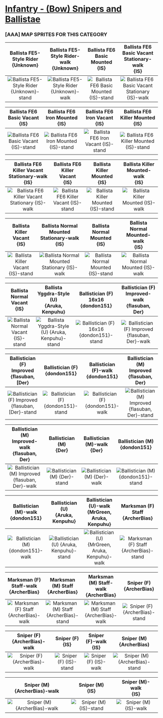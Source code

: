 # [Infantry - (Bow) Snipers and Ballistae](../)

### [AAA] MAP SPRITES FOR THIS CATEGORY


|Ballista FE5-Style Rider <br> {Unknown}|Ballista FE5-Style Rider-walk <br> {Unknown}|Ballista FE6 Basic Mounted <br> {IS}|Ballista FE6 Basic Vacant Stationary-walk <br> {IS}|
| :---: | :---: | :---: | :---: |
|<img alt="Ballista FE5-Style Rider {Unknown}-stand" src="Ballista FE5-Style Rider {Unknown}-stand.png" />|<img alt="Ballista FE5-Style Rider {Unknown}-walk" src="Ballista FE5-Style Rider {Unknown}-walk.png" />|<img alt="Ballista FE6 Basic Mounted {IS}-stand" src="Ballista FE6 Basic Mounted {IS}-stand.png" />|<img alt="Ballista FE6 Basic Vacant Stationary {IS}-walk" src="Ballista FE6 Basic Vacant Stationary {IS}-walk.png" />|


|Ballista FE6 Basic Vacant <br> {IS}|Ballista FE6 Iron Mounted <br> {IS}|Ballista FE6 Iron Vacant <br> {IS}|Ballista FE6 Killer Mounted <br> {IS}|
| :---: | :---: | :---: | :---: |
|<img alt="Ballista FE6 Basic Vacant {IS}-stand" src="Ballista FE6 Basic Vacant {IS}-stand.png" />|<img alt="Ballista FE6 Iron Mounted {IS}-stand" src="Ballista FE6 Iron Mounted {IS}-stand.png" />|<img alt="Ballista FE6 Iron Vacant {IS}-stand" src="Ballista FE6 Iron Vacant {IS}-stand.png" />|<img alt="Ballista FE6 Killer Mounted {IS}-stand" src="Ballista FE6 Killer Mounted {IS}-stand.png" />|


|Ballista FE6 Killer Vacant Stationary-walk <br> {IS}|Ballista FE6 Killer Vacant <br> {IS}|Ballista Killer Mounted <br> {IS}|Ballista Killer Mounted-walk <br> {IS}|
| :---: | :---: | :---: | :---: |
|<img alt="Ballista FE6 Killer Vacant Stationary {IS}-walk" src="Ballista FE6 Killer Vacant Stationary {IS}-walk.png" />|<img alt="Ballista FE6 Killer Vacant {IS}-stand" src="Ballista FE6 Killer Vacant {IS}-stand.png" />|<img alt="Ballista Killer Mounted {IS}-stand" src="Ballista Killer Mounted {IS}-stand.png" />|<img alt="Ballista Killer Mounted {IS}-walk" src="Ballista Killer Mounted {IS}-walk.png" />|


|Ballista Killer Vacant <br> {IS}|Ballista Normal Mounted Stationary-walk <br> {IS}|Ballista Normal Mounted <br> {IS}|Ballista Normal Mounted-walk <br> {IS}|
| :---: | :---: | :---: | :---: |
|<img alt="Ballista Killer Vacant {IS}-stand" src="Ballista Killer Vacant {IS}-stand.png" />|<img alt="Ballista Normal Mounted Stationary {IS}-walk" src="Ballista Normal Mounted Stationary {IS}-walk.png" />|<img alt="Ballista Normal Mounted {IS}-stand" src="Ballista Normal Mounted {IS}-stand.png" />|<img alt="Ballista Normal Mounted {IS}-walk" src="Ballista Normal Mounted {IS}-walk.png" />|


|Ballista Normal Vacant <br> {IS}|Ballista Yggdra-Style (U) <br> {Aruka, Kenpuhu}|Ballistician (F) 16x16 <br> {dondon151}|Ballistician (F) Improved-walk <br> {flasuban, Der}|
| :---: | :---: | :---: | :---: |
|<img alt="Ballista Normal Vacant {IS}-stand" src="Ballista Normal Vacant {IS}-stand.png" />|<img alt="Ballista Yggdra-Style (U) {Aruka, Kenpuhu}-stand" src="Ballista Yggdra-Style (U) {Aruka, Kenpuhu}-stand.png" />|<img alt="Ballistician (F) 16x16 {dondon151}-stand" src="Ballistician (F) 16x16 {dondon151}-stand.png" />|<img alt="Ballistician (F) Improved {flasuban, Der}-walk" src="Ballistician (F) Improved {flasuban, Der}-walk.png" />|


|Ballistician (F) Improved <br> {flasuban, [Der}|Ballistician (F) <br> {dondon151}|Ballistician (F)-walk <br> {dondon151}|Ballistician (M) Improved <br> {flasuban, Der}|
| :---: | :---: | :---: | :---: |
|<img alt="Ballistician (F) Improved {flasuban, [Der}-stand" src="Ballistician (F) Improved {flasuban, [Der}-stand.png" />|<img alt="Ballistician (F) {dondon151}-stand" src="Ballistician (F) {dondon151}-stand.png" />|<img alt="Ballistician (F) {dondon151}-walk" src="Ballistician (F) {dondon151}-walk.png" />|<img alt="Ballistician (M) Improved {flasuban, Der}-stand" src="Ballistician (M) Improved {flasuban, Der}-stand.png" />|


|Ballistician (M) Improved-walk <br> {flasuban, Der}|Ballistician (M) <br> {Der}|Ballistician (M)-walk <br> {Der}|Ballistician (M) <br> {dondon151}|
| :---: | :---: | :---: | :---: |
|<img alt="Ballistician (M) Improved {flasuban, Der}-walk" src="Ballistician (M) Improved {flasuban, Der}-walk.png" />|<img alt="Ballistician (M) {Der}-stand" src="Ballistician (M) {Der}-stand.png" />|<img alt="Ballistician (M) {Der}-walk" src="Ballistician (M) {Der}-walk.png" />|<img alt="Ballistician (M) {dondon151}-stand" src="Ballistician (M) {dondon151}-stand.png" />|


|Ballistician (M)-walk <br> {dondon151}|Ballistician (U) <br> {Aruka, Kenpuhu}|Ballistician (U)-walk <br> {MrGreen, Aruka, Kenpuhu}|Marksman (F) Staff <br> {ArcherBias}|
| :---: | :---: | :---: | :---: |
|<img alt="Ballistician (M) {dondon151}-walk" src="Ballistician (M) {dondon151}-walk.png" />|<img alt="Ballistician (U) {Aruka, Kenpuhu}-stand" src="Ballistician (U) {Aruka, Kenpuhu}-stand.png" />|<img alt="Ballistician (U) {MrGreen, Aruka, Kenpuhu}-walk" src="Ballistician (U) {MrGreen, Aruka, Kenpuhu}-walk.png" />|<img alt="Marksman (F) Staff {ArcherBias}-stand" src="Marksman (F) Staff {ArcherBias}-stand.png" />|


|Marksman (F) Staff-walk <br> {ArcherBias}|Marksman (M) Staff <br> {ArcherBias}|Marksman (M) Staff-walk <br> {ArcherBias}|Sniper (F) {ArcherBias) <br> |
| :---: | :---: | :---: | :---: |
|<img alt="Marksman (F) Staff {ArcherBias}-walk" src="Marksman (F) Staff {ArcherBias}-walk.png" />|<img alt="Marksman (M) Staff {ArcherBias}-stand" src="Marksman (M) Staff {ArcherBias}-stand.png" />|<img alt="Marksman (M) Staff {ArcherBias}-walk" src="Marksman (M) Staff {ArcherBias}-walk.png" />|<img alt="Sniper (F) {ArcherBias)-stand" src="Sniper (F) {ArcherBias)-stand.png" />|


|Sniper (F) {ArcherBias)-walk <br> |Sniper (F) <br> {IS}|Sniper (F)-walk <br> {IS}|Sniper (M) {ArcherBias) <br> |
| :---: | :---: | :---: | :---: |
|<img alt="Sniper (F) {ArcherBias)-walk" src="Sniper (F) {ArcherBias)-walk.png" />|<img alt="Sniper (F) {IS}-stand" src="Sniper (F) {IS}-stand.png" />|<img alt="Sniper (F) {IS}-walk" src="Sniper (F) {IS}-walk.png" />|<img alt="Sniper (M) {ArcherBias)-stand" src="Sniper (M) {ArcherBias)-stand.png" />|


|Sniper (M) {ArcherBias)-walk <br> |Sniper (M) <br> {IS}|Sniper (M)-walk <br> {IS}|
| :---: | :---: | :---: |
|<img alt="Sniper (M) {ArcherBias)-walk" src="Sniper (M) {ArcherBias)-walk.png" />|<img alt="Sniper (M) {IS}-stand" src="Sniper (M) {IS}-stand.png" />|<img alt="Sniper (M) {IS}-walk" src="Sniper (M) {IS}-walk.png" />|


